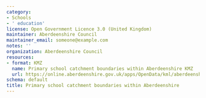 ```yaml
---
category:
- Schools
- ' education'
license: Open Government Licence 3.0 (United Kingdom)
maintainer: Aberdeenshire Council
maintainer_email: someone@example.com
notes: ''
organization: Aberdeenshire Council
resources:
- format: KMZ
  name: Primary school catchment boundaries within Aberdeenshire KMZ
  url: https://online.aberdeenshire.gov.uk/apps/OpenData/kml/aberdeenshire_primary_school_catchments.kmz
schema: default
title: Primary school catchment boundaries within Aberdeenshire
---
```

